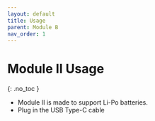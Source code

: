 ```yaml
---
layout: default
title: Usage
parent: Module B
nav_order: 1
---
```


# Module II Usage
{: .no_toc }

- Module II is made to support Li-Po batteries.
- Plug in the USB Type-C cable
